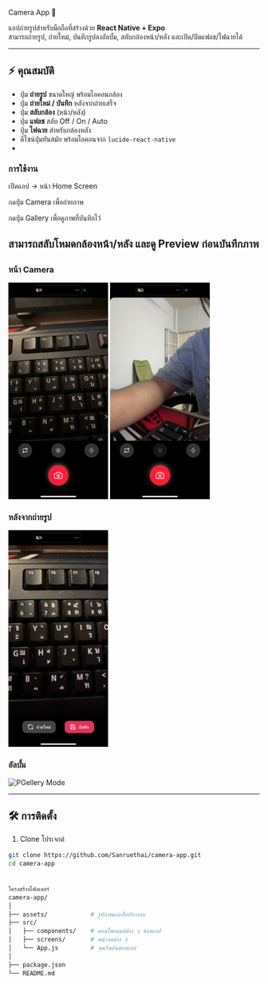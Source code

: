  Camera App 📸

แอปถ่ายรูปสำหรับมือถือที่สร้างด้วย **React Native + Expo**  
สามารถถ่ายรูป, ถ่ายใหม่, บันทึกรูปลงอัลบั้ม, สลับกล้องหน้า/หลัง และเปิด/ปิดแฟลช/ไฟฉายได้  

---

## ⚡ คุณสมบัติ
- ปุ่ม **ถ่ายรูป** ขนาดใหญ่ พร้อมไอคอนกล้อง
- ปุ่ม **ถ่ายใหม่ / บันทึก** หลังจากถ่ายเสร็จ
- ปุ่ม **สลับกล้อง** (หน้า/หลัง)
- ปุ่ม **แฟลช** สลับ Off / On / Auto
- ปุ่ม **ไฟฉาย** สำหรับกล้องหลัง
- ดีไซน์ปุ่มทันสมัย พร้อมไอคอนจาก `lucide-react-native`
- 
### การใช้งาน

เปิดแอป → หน้า Home Screen

กดปุ่ม Camera เพื่อถ่ายภาพ

กดปุ่ม Gallery เพื่อดูภาพที่บันทึกไว้

สามารถสลับโหมดกล้องหน้า/หลัง และดู Preview ก่อนบันทึกภาพ
---

##

### หน้า Camera
<img src="assets/camera_mode1.png" alt="Camera Mode" width="200"/>
<img src=assets/camera_mode.png alt="Camera Mode" width="200"/>

### หลังจากถ่ายรูป

<img src=assets/perview_mode.png alt="Preview Mode" width="200"/>

### อัลบั้ม
<img src=assets/Gallery_mode.png alt="PGellery Mode" width="200"/>

---

## 🛠 การติดตั้ง

1. Clone โปรเจกต์
```bash
git clone https://github.com/Sanruethai/camera-app.git
cd camera-app


โครงสร้างโฟลเดอร์
camera-app/
│
├── assets/            # รูปภาพและสื่อประกอบ
├── src/
│   ├── components/    # คอมโพเนนต์ต่าง ๆ ของแอป
│   ├── screens/       # หน้าจอต่าง ๆ
│   └── App.js         # จุดเริ่มต้นของแอป
│
├── package.json
└── README.md
